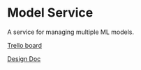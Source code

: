 # Model Service

A service for managing multiple ML models.

[Trello board](https://trello.com/b/wjXYeLhC/model-service-board)

[Design Doc](https://docs.google.com/document/d/1HTrQP0iULiKfraLrAeWXl-NJOIbsP4_KsM0jYZ9noag/edit?usp=sharing)
